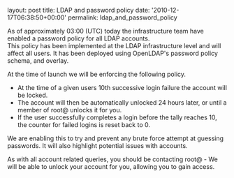 
layout: post
title: LDAP and password policy
date: '2010-12-17T06:38:50+00:00'
permalink: ldap_and_password_policy

<p>As of approximately 03:00 (UTC) today the infrastructure team have enabled a password policy for all LDAP accounts.<br />
This policy has been implemented at the LDAP infrastructure level and will affect all users.  It has been deployed using OpenLDAP's password policy schema, and overlay.</p>

<p>At the time of launch we will be enforcing the following policy. </p> 

<ul>
<li>At the time of a given users 10th successive login failure the account will be locked.</li>  
<li>The account will then be automatically unlocked 24 hours later, or until a member of root@ unlocks it for you.</li> 
<li>If the user successfully completes a login before the tally reaches 10, the counter for failed logins is reset back to 0.</li>
</ul>

<p>We are enabling this to try and prevent any brute force attempt at guessing passwords.  It will also highlight potential issues with accounts. </p>

<p>As with all account related queries, you should be contacting root@ - We will be able to unlock your account for you, allowing you to gain access.</p>
